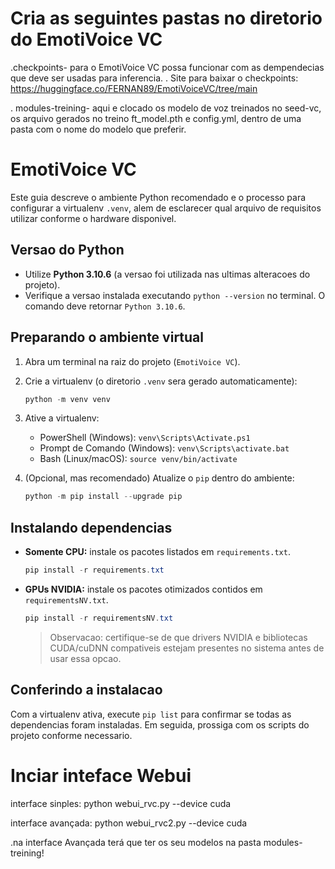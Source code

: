 # Cria as seguintes pastas no diretorio do EmotiVoice VC
 .checkpoints- para o EmotiVoice VC possa funcionar com as dempendecias que deve ser usadas para inferencia.
 . Site para baixar o checkpoints: https://huggingface.co/FERNAN89/EmotiVoiceVC/tree/main

. modules-treining- aqui e clocado os modelo de voz treinados no seed-vc, os arquivo gerados no treino ft_model.pth e config.yml, dentro de uma pasta com o nome do modelo que preferir.

# EmotiVoice VC

Este guia descreve o ambiente Python recomendado e o processo para configurar a virtualenv `.venv`, alem de esclarecer qual arquivo de requisitos utilizar conforme o hardware disponivel.

## Versao do Python

- Utilize **Python 3.10.6** (a versao foi utilizada nas ultimas alteracoes do projeto).
- Verifique a versao instalada executando `python --version` no terminal. O comando deve retornar `Python 3.10.6`.

## Preparando o ambiente virtual

1. Abra um terminal na raiz do projeto (`EmotiVoice VC`).
2. Crie a virtualenv (o diretorio `.venv` sera gerado automaticamente):

   ```powershell
   python -m venv venv
   ```

3. Ative a virtualenv:
   - PowerShell (Windows): `venv\Scripts\Activate.ps1`
   - Prompt de Comando (Windows): `venv\Scripts\activate.bat`
   - Bash (Linux/macOS): `source venv/bin/activate`

4. (Opcional, mas recomendado) Atualize o `pip` dentro do ambiente:

   ```powershell
   python -m pip install --upgrade pip
   ```

## Instalando dependencias

- **Somente CPU:** instale os pacotes listados em `requirements.txt`.

  ```powershell
  pip install -r requirements.txt
  ```

- **GPUs NVIDIA:** instale os pacotes otimizados contidos em `requirementsNV.txt`.

  ```powershell
  pip install -r requirementsNV.txt
  ```

  > Observacao: certifique-se de que drivers NVIDIA e bibliotecas CUDA/cuDNN compativeis estejam presentes no sistema antes de usar essa opcao.

## Conferindo a instalacao

Com a virtualenv ativa, execute `pip list` para confirmar se todas as dependencias foram instaladas. Em seguida, prossiga com os scripts do projeto conforme necessario.

# Inciar inteface Webui

interface sinples: python webui_rvc.py --device cuda

interface avançada: python webui_rvc2.py --device cuda

.na interface Avançada terá que ter os seu modelos na pasta modules-treining!
